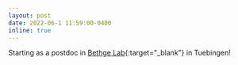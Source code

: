 ```yaml
---
layout: post
date: 2022-06-1 11:59:00-0400
inline: true
---
```

Starting as a postdoc in [Bethge Lab](http://bethgelab.org/){:target="\_blank"} in Tuebingen!
